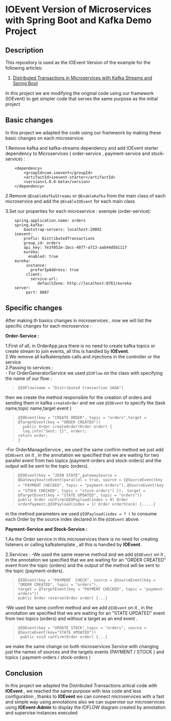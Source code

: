# IOEvent Version of Microservices with Spring Boot and Kafka Demo Project

## Description
This repository is used as the IOEvent Version of the example for the following articles:

1. [Distributed Transactions in Microservices with Kafka Streams and Spring Boot](https://piotrminkowski.com/2022/01/24/distributed-transactions-in-microservices-with-kafka-streams-and-spring-boot/)

In this project we are modifying the original code using our framework (IOEvent) to get simpler code that serves the same purpose as the initial project
## Basic changes

In this project we adapted the code using our framework by making these basic changes on each microservice: 

1.Remove kafka and kafka-streams dependency and add IOEvent starter dependency to Microservices ( order-service , payment-service and stock-service)   : 

		<dependency>
			<groupId>com.ioevent</groupId>
			<artifactId>ioevent-starter</artifactId>
			<version>1.0.0-beta</version>
		</dependency>
		 
		
2.Remove `@EnableKafkaStreams` or `@EnableKafka` from the main class of each microservice and add the `@EnableIOEvent` for each main class 

3.Set our properties for each microservice :
	exemple (order-service):
	

		spring.application.name: orders
		spring.kafka:
			bootstrap-servers: localhost:29092
		ioevent:
 		  	prefix: DistributedTransactions
   			group_id: orders
 		    api_key: 7e3f052e-1bcc-4077-a713-aab44d5b1117
    		eureka:
    		  enabled: true
		eureka:
 			 instance:
 			   preferIpAddress: true
 			 client:
  			   service-url:
  				  defaultZone: http://localhost:8761/eureka
		server:
 			 port: 8087



## Specific changes

After making th basics changes in microservices , now we will list the specific changes for each microservice : 

**Order-Service :**

1.First of all, in OrderApp.java there is no need to create kafka topics or create stream to join events, all this is handled by **IOEvent**.  <br />
2.We remove all kafkatemplate calls and injections in the controller or the service  
2.Passing to services : <br /> - For OrderGeneratorService we used `@IOFlow` on the class  with specifying the name of our flow  :  <br />


>`@IOFlow(name = "Distributed transaction SAGA")`

then we create the method responsible for the creation of orders and sending them in kafka `createOrder` and we use `@IOEvent` to specify the (task name,topic name,target event )   <br />

>`@IOEvent(key = "CREATE ORDER", topic = "orders",target = @TargetEvent(key = "ORDER CREATED"))` <br />
>`	public Order createOrder(Order order) {` <br />
>`	log.info("Sent: {}", order);` <br />
>`return order;` <br />
>`}`

-For OrderManageService , we used the same confirm method we just add `@IOEvent` on it , in the annotation we specified that we are waiting for two parallel event from two topics (payment-orders and stock-orders) and the output will be sent to the topic (orders).


>`@IOEvent(key = "JOIN STATE",gatewaySource = @GatewaySourceEvent(parallel = true, source = {@SourceEvent(key = "PAYMENT CHECKED", topic = "payment-orders"),` 
				`@SourceEvent(key = "STOCK CHECKED", topic = "stock-orders") }), `
			`target = @TargetEvent(key = "STATE UPDATED", topic = "orders"))` <br />
	   `public Order confirm(@IOPayload(index = 0) Order orderPayment,@IOPayload(index = 1) Order orderStock) {.....}`
	   
in the method parameters we used `@IOPayload(index = ? )` to consume each Order by the source index declared in the  `@IOEvent` above.
   
	   
**Payment-Service and Stock-Service :**


1.As the Order service in this microservices there is no need for creating listeners or calling kafkatemplate  ,  all this is handled by **IOEvent**.

2.Services :
-We used the same reserve method and we add `@IOEvent` on it , in the annotation we specified that we are waiting for an "ORDER CREATED" event from the topic (orders) and the output of the method will be sent to the topic (payment-orders).

>`@IOEvent(key = "PAYMENT  CHECK", source = @SourceEvent(key = "ORDER CREATED", topic = "orders"),` <br />
`target = @TargetEvent(key = "PAYMENT CHECKED", topic = "payment-orders"))` <br />
	`public Order reserve(Order order) {...}`
	

-We used the same confirm method and we add `@IOEvent` on it , in the annotation we specified that we are waiting for an "STATE UPDATED" event from two topics (orders) and without a target as an end event .

>`@IOEvent(key = "UPDATE STOCK",topic = "orders", source = @SourceEvent(key="STATE UPDATED"))`<br />
   ` public void confirm(Order order) {...}` 


we make the same change on both microservices Service with changing just the names of sources and the targets events (PAYMENT / STOCK ) and topics ( payment-orders / stock-orders )


## Conclusion

In this project we adapted the Distributed Transactions artical code with **IOEvent** , we reached the same purpose with less code and less configuration , thanks to **IOEvent** we can connect microservices with a fast and simple way using annotations also we can supervise our microservices using **IOEvent-Admin** to display the IOFLOW diagram created by annotation and supervise instances executed